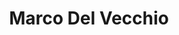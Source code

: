 ---
title: Marco Del Vecchio

faction:
  sort: Del Vecchio
  given: Del Vecchio

parents:
  - name: "Ettore Del Vecchio"
    type: "Father"
  - name: "Priscilla Del Vecchio"
    type: "Mother"

siblings:
  - name: "Alessandro Del Vecchio"
    type: Brother

partners:
  - name: "Sofia Del Vecchio"
    type: "Wife"

children:
  - name: "Luca Del Vecchio"
    type: "Son"
  - name: "Lena Del Vecchio"
    type: "Son"

char_data:
  - element_title: "Pronouns"
    element: ""
  - element_title: "Race"
    element: ""
  - element_title: "Age"
    element: ""
  - element_title: "Height"
    element: ""
  - element_title: "Hair"
    element: ""
  - element_title: "Skin"
    element: ""
  - element_title: "Eyes"
    element: ""

excerpt: "Brother of Alessandro Del Vecchio and second in line. Married to Sofia, the two the handle minor affairs of both families and are in charge of their dealings with one another."
---